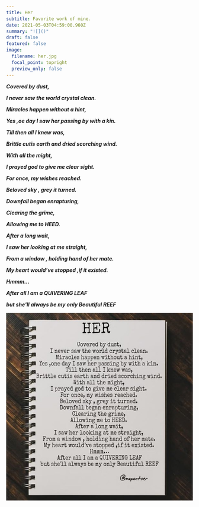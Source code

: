 ```yaml
---
title: Her
subtitle: Favorite work of mine.
date: 2021-05-03T04:59:00.960Z
summary: "![]()"
draft: false
featured: false
image:
  filename: her.jpg
  focal_point: topright
  preview_only: false
---
```

***<!--StartFragment-->***

***Covered by dust,*** 

***I never saw the world crystal clean.*** 

***Miracles happen without a hint,*** 

***Yes ,oe day I saw her passing by with a kin.*** 

***Till then all I knew was,*** 

***Brittle cutis earth and dried scorching wind.*** 

***With all the might,*** 

***I prayed god to give me clear sight.*** 

***For once, my wishes reached.*** 

***Beloved sky , grey it turned.*** 

***Downfall began enrapturing,*** 

***Clearing the grime,*** 

***Allowing me to HEED.*** 

***After a long wait,*** 

***I saw her looking at me straight,*** 

***From a window , holding hand of her mate.*** 

***My heart would’ve stopped ,if it existed.*** 

***Hmmm…*** 

***After all I am a QUIVERING LEAF*** 

***but she'll always be my only Beautiful REEF***

***<!--EndFragment-->***

![](her.jpg)